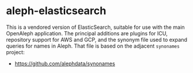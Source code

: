 # aleph-elasticsearch

This is a vendored version of ElasticSearch, suitable for use with the main OpenAleph application.
The principal additions are plugins for ICU, repository support for AWS and GCP, and the
synonym file used to expand queries for names in Aleph. That file is based on the adjacent
`synonames` project:

- https://github.com/alephdata/synonames
